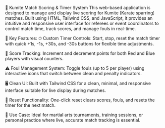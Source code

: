 🥋 Kumite Match Scoring & Timer System
This web-based application is designed to manage and display live scoring for Kumite (Karate sparring) matches. Built using HTML, Tailwind CSS, and JavaScript, it provides an intuitive and responsive user interface for referees or event coordinators to control match time, track scores, and manage fouls in real-time.

🔧 Key Features:
⏱ Custom Timer Controls: Start, stop, reset the match timer with quick +1s, -1s, +30s, and -30s buttons for flexible time adjustments.

🥇 Score Tracking: Increment and decrement points for both Red and Blue players with visual counters.

⚠️ Foul Management System: Toggle fouls (up to 5 per player) using interactive icons that switch between clean and penalty indicators.

🖥️ Clean UI: Built with Tailwind CSS for a clean, minimal, and responsive interface suitable for live display during matches.

🔁 Reset Functionality: One-click reset clears scores, fouls, and resets the timer for the next match.

🎯 Use Case:
Ideal for martial arts tournaments, training sessions, or personal practice where live, accurate match tracking is essential.
